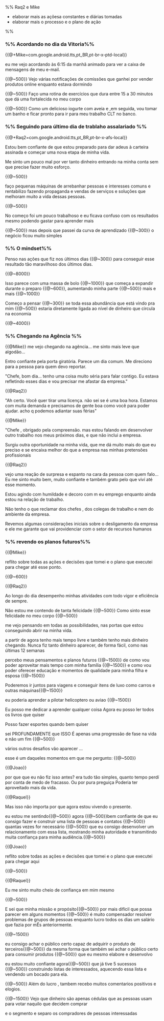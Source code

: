 
%% Raq2 e Mike
- elaborar mais as açõesa constantes e diárias tomadas
- elaborar mais o processo e o plano de ação

%%

### %%  Acordando no dia da Vitoria%%

{{@+Mike=com.google.android.tts,pt_BR,pt-br-x-ptd-local}}

eu me vejo acordando às 6:15 da manhã 
animado para ver a caixa de mensagens de meu e-mail. 

{{@~500}}
Vejo várias notificações de comissões que ganhei por vender produtos online enquanto estava dormindo

{{@~500}}
Faço uma rotina de exercícios que dura entre 15 a 30 minutos que dá uma fortalecida no meu corpo

{{@~500}}
Como um delicioso iogurte com aveia e ,em seguida, vou tomar um banho e ficar pronto para ir para meu trabalho CLT no banco.

### %%  Seguindo para último dia de trablaho assalariado %%

{{@+Raq2=com.google.android.tts,pt_BR,pt-br-x-afs-local}}

Estou bem confiante de que estou preparado 
para dar adeus à carteira assinada e começar uma nova etapa de minha vida. 

Me sinto um pouco mal por ver tanto dinheiro entrando na minha conta sem que precise fazer muito esforço.

{{@~500}}

faço pequenas máquinas de arrebanhar pessoas e interesses comuns e rentabilizo fazendo  propaganda e vendas de serviços e soluções que melhoram muito a vida dessas pessoas.

{{@~500}}

No começo foi um pouco trabalhoso e eu ficava confuso com os resultados mesmo podendo gastar para aprender mais

{{@~500}}
mas depois que passei da curva de aprendizado {{@~300}} o negócio ficou muito simples


### %% O mindset%%

Penso nas ações que fiz nos últimos dias  {{@~300}} para conseguir esse resultado tão maravilhoso dos últimos dias.

{{@~8000}}

 

Isso parece com uma massa de bolo {{@~1000}} que começa a expandir durante o preparo {{@~600}}, aumentando minha parte {{@~500}} mais e mais {{@~1000}}


Começo a pensar {{@~300}} se toda essa abundância que está vindo pra mim {{@~500}} estaria diretamente ligada ao nível de dinheiro que circula na economia

 

{{@~4000}}

 
### %% Chegando na Agência %% 

{{@Mike}}
me vejo chegando na agência... me sinto mais leve que algodão...

Entro confiante pela porta giratória. Parece um dia comum. Me direciono para a pessoa para quem devo reportar.


"Chefe, bom dia... tenho uma coisa muito séria para falar contigo. Eu estava refletindo esses dias e vou precisar me afastar da empresa."

{{@Raq2}}

"Ah certo. Você quer tirar uma licença. não sei se é uma boa hora. Estamos com muita demanda e precisamos de gente boa como você para poder ajudar. acho q podemos adiantar suas férias"

{{@Mike}}

"Chefe , obrigado pela compreensão. mas estou falando em desenvolver outro trabalho nos meus próximos dias, e que não inclui a empresa. 

Surgiu outra oportunidade na minha vida, 
que me dá muito mais do que eu preciso 
e se encaixa melhor do que a empresa 
nas minhas pretensões profissionais


{{@Raq2}}

vejo uma reação de surpresa e espanto na cara da pessoa com quem falo... Eu me sinto muito bem, muito confiante e também grato pelo que viví até esse momento. 

Estou agindo com humildade e decoro com m eu emprego enquanto ainda estou na relação de trabalho. 

Não tenho o que reclamar dos chefes , dos  colegas de trabalho e nem do ambiente da empresa.

 Revemos algumas considerações iniciais sobre o desligamento da empresa e ele me garante que vai providenciar com o setor de recursos humanos
 
### %% revendo os planos futuros%%

{{@Mike}}

reflito sobre todas as ações e decisões que tomei e o plano que executei para chegar até esse ponto.

{{@~600}}

{{@Raq2}}

 
Ao longo do dia desempenho minhas atividades 
com todo vigor e eficiência de sempre.

Não estou me contendo de tanta felicidade {{@~500}} Como sinto esse felicidade no meu corpo {{@~500}}

me vejo pensando em todas as possibilidades,
nas portas que estou conseguindo abrir na minha vida.

a partir de agora tenho mais  tempo livre 
e também tenho mais dinheiro chegando.
Nunca fiz tanto dinheiro aparecer, de forma fácil,
como nas últimas 12 semanas

percebo meus pensamentos e planos futuros {{@~1500}} 
de como vou poder aproveitar mais tempo com minha família {{@~1500}} 
e como vou poder oferecer educação e momentos de qualidade para minha filha e esposa {{@~1500}}

Poderemos ir juntos para viagens e conseguir itens de luxo como carros e  outras máquinas{{@~1500}} 

eu poderia aprender a pilotar 
helicoptero ou aviao {{@~1500}}

Eu posso me dedicar a aprender qualquer coisa
Agora eu posso ler todos os livros que quiser

Posso fazer esportes quando bem quiser

sei PROFUNDAMENTE que ISSO É  apenas 
uma progressão de fase na vida e não um fim
{{@~500}}

vários outros desafios vão aparecer ...

 

esse é um daqueles momentos em que me pergunto: {{@~500}}

 

{{@Joao}}

por que que eu não fiz isso antes? era tudo tão simples, quanto tempo perdí por conta de medo de fracasso. Ou por pura preguiça Poderia ter aproveitado mais da vida.

 

{{@Raquel}}

 

Mas isso não importa por que agora estou vivendo o presente.

eu estou me sentindo{{@~500}} agora {{@~500}}bem confiante de que eu consigo fazer e construir uma lista de pessoas e contatos {{@~500}} quantas vezes for necessário {{@~500}} que eu consigo desenvolver um relacionamento com essa lista, mostrando minha autoridade e transmitindo muita confiança para minha audiência.{{@~500}}

 

{{@Joao}}

reflito sobre todas as ações e decisões que tomei e o plano que executei para chegar aqui

{{@~500}}

{{@Raquel}}

 

 

 

Eu me sinto muito cheio de confiança em mim mesmo

{{@~500}}

 

E sei que minha missão e propósito{{@~500}} por mais difícil que possa parecer em alguns momentos {{@~500}} é muito compensador resolver problemas de grupos de pessoas enquanto lucro todos os dias um salário que fazia por mÊs anteriormente.

 

{{@~1500}}

 

eu consigo achar o público certo capaz de adquirir o produto de terceiros{{@~500}} da mesma forma que também sei achar o público certo para consumir produtos {{@~500}} que eu mesmo elabore e desenvolvo

 

eu estou muito confiante agora{{@~500}} que já tive 5 sucessos {{@~500}} construindo listas de interessados, aquecendo essa lista e vendendo um bocado para ela.

 

{{@~500}} Além do lucro , tambem recebo muitos comentarios positivos e elogios.

 

{{@~1500}} Vejo que dinheiro são apenas cédulas que as pessoas usam para votar naquilo que decidem comprar

 

e o segmento e separo os compradores de pessoas interessadas